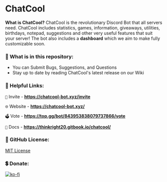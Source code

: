 # ChatCool

**What is ChatCool?**
ChatCool is the revolutionary Discord Bot that all servers need. ChatCool includes statistics, games, information, giveaways, utilities, birthdays, notepad, suggestions and other very useful features that suit your server! The bot also includes a **dashboard** which we aim to make fully customizable soon.

### 👀 What is in this repository:
 - You can Submit Bugs, Suggestions, and Questions
 - Stay up to date by reading ChatCool's latest release on our Wiki

### 🔗 Helpful Links:

`📩` Invite - **https://chatcool-bot.xyz/invite**

`🌐` Website - **https://chatcool-bot.xyz/**

`🗳️` Vote - **https://top.gg/bot/843953838079737866/vote**

`📕` Docs - **https://thinkright20.gitbook.io/chatcool/**

### 🔎 GitHub License:

[MIT License](https://github.com/ChatCool-Inc/chatcool/blob/main/LICENSE.md)

### 💲 Donate:
[![ko-fi](https://ko-fi.com/img/githubbutton_sm.svg)](https://ko-fi.com/A0A7JKG27)

